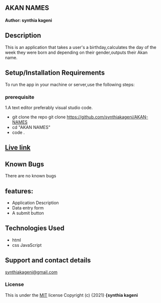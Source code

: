 ## AKAN NAMES
#### Author: **synthia kageni**
## Description
This is an application that takes a user's a birthday,calculates the day of the week they were born and depending on their gender,outputs their Akan name.
## Setup/Installation Requirements
To run the app in your machine or server,use the following steps:
### prerequisite
1.A text editor preferably visual studio code.
*  git clone the repo git clone https://github.com/synthiakageni/AKAN-NAMES
*  cd "AKAN NAMES" 
*  code .
## [Live link]()
## Known Bugs
There are no known bugs
## features:
* Application Description
* Data entry form
* A submit button
## Technologies Used
* html
* css
JavaScript
## Support and contact details
synthiakageni@gmail.com
### License
This is under the [MIT](LICENSE) license
Copyright (c) {2021} **{synthia kageni**